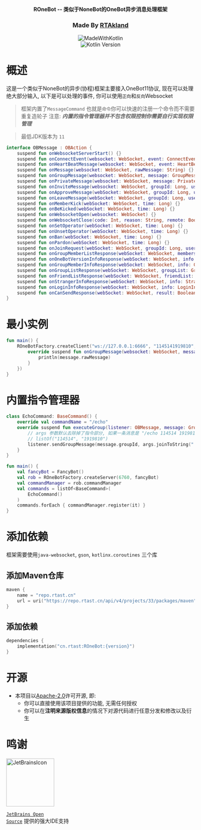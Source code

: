 <div align="center">

<h4>ROneBot -- 类似于NoneBot的OneBot异步消息处理框架</h4>

<h3>Made By <a href="https://github.com/RTAkland">RTAkland</a></h3>

<img src="https://static.rtast.cn/static/kotlin/made-with-kotlin.svg" alt="MadeWithKotlin">

<br>
<img alt="Kotlin Version" src="https://img.shields.io/badge/Kotlin-2.0.0-pink?logo=kotlin">

</div>

# 概述

这是一个类似于NoneBot的异步(协程)框架主要接入OneBot11协议, 现在可以处理绝大部分输入,
以下是可以处理的事件, 你可以使用`正向`和`反向`Websocket

> 框架内置了`MessageCommand` 也就是`命令`你可以快速的注册一个命令而不需要重复造轮子
> 注意: ***内置的指令管理器并不包含权限控制你需要自行实现权限管理***

> 最低JDK版本为 `11`

```kotlin
interface OBMessage : OBAction {
    suspend fun onWebsocketServerStart() {}
    suspend fun onConnectEvent(websocket: WebSocket, event: ConnectEvent) {}
    suspend fun onHeartBeatMessage(websocket: WebSocket, event: HeartBeatEvent) {}
    suspend fun onMessage(websocket: WebSocket, rawMessage: String) {}
    suspend fun onGroupMessage(websocket: WebSocket, message: GroupMessage, json: String) {}
    suspend fun onPrivateMessage(websocket: WebSocket, message: PrivateMessage, json: String) {}
    suspend fun onInviteMessage(websocket: WebSocket, groupId: Long, userId: Long, operator: Long, time: Long) {}
    suspend fun onApproveMessage(webSocket: WebSocket, groupId: Long, userId: Long, operator: Long, time: Long) {}
    suspend fun onLeaveMessage(webSocket: WebSocket, groupId: Long, userId: Long, operator: Long, time: Long) {}
    suspend fun onMemberKick(webSocket: WebSocket, time: Long) {}
    suspend fun onBeKicked(webSocket: WebSocket, time: Long) {}
    suspend fun onWebsocketOpen(websocket: WebSocket) {}
    suspend fun onWebsocketClose(code: Int, reason: String, remote: Boolean) {}
    suspend fun onSetOperator(webSocket: WebSocket, time: Long) {}
    suspend fun onUnsetOperator(webSocket: WebSocket, time: Long) {}
    suspend fun onBan(webSocket: WebSocket, time: Long) {}
    suspend fun onPardon(webSocket: WebSocket, time: Long) {}
    suspend fun onJoinRequest(webSocket: WebSocket, groupId: Long, userId: Long, comment: String, time: Long) {}
    suspend fun onGroupMemberListResponse(webSocket: WebSocket, members: GroupMemberList) {}
    suspend fun onOneBotVersionInfoResponse(webSocket: WebSocket, info: OneBotVersionInfo) {}
    suspend fun onGroupMemberInfoResponse(webSocket: WebSocket, info: GroupMemberInfo) {}
    suspend fun onGroupListResponse(webSocket: WebSocket, groupList: GroupList) {}
    suspend fun onFriendListResponse(webSocket: WebSocket, friendList: FriendList) {}
    suspend fun onStrangerInfoResponse(webSocket: WebSocket, info: StrangerInfo) {}
    suspend fun onLoginInfoResponse(webSocket: WebSocket, info: LoginInfo) {}
    suspend fun onCanSendResponse(webSocket: WebSocket, result: Boolean) {}
}
```

# 最小实例

```kotlin
fun main() {
    ROneBotFactory.createClient("ws://127.0.0.1:6666", "1145141919810", object : OBMessage {
        override suspend fun onGroupMessage(websocket: WebSocket, message: GroupMessage, json: String) {
            println(message.rawMessage)
        }
    })
}
```

# 内置指令管理器

```kotlin
class EchoCommand: BaseCommand() {
    override val commandName = "/echo"
    override suspend fun executeGroup(listener: OBMessage, message: GroupMessage, args: List<String>) {
        // args 参数默认去除掉了指令部分, 如果一条消息是 "/echo 114514 1919810" 那么args就是
        // listOf("114514", "1919810")
        listener.sendGroupMessage(message.groupId, args.joinToString(" "))
    }
}

fun main() {
    val fancyBot = FancyBot()
    val rob = ROneBotFactory.createServer(6760, fancyBot)
    val commandManager = rob.commandManager
    val commands = listOf<BaseCommand>(
        EchoCommand()
    )
    commands.forEach { commandManager.register(it) }
}
```

# 添加依赖

框架需要使用`java-websocket`, `gson`, `kotlinx.coroutines` 三个库

## 添加Maven仓库

```kotlin
maven {
    name = "repo.rtast.cn"
    url = uri("https://repo.rtast.cn/api/v4/projects/33/packages/maven")
}
```

## 添加依赖

```kotlin
dependencies {
    implementation("cn.rtast:ROneBot:{version}")
}
```

# 开源

- 本项目以[Apache-2.0](./LICENSE)许可开源, 即:
    - 你可以直接使用该项目提供的功能, 无需任何授权
    - 你可以在**注明来源版权信息**的情况下对源代码进行任意分发和修改以及衍生

# 鸣谢

<div>

<img src="https://static.rtast.cn/static/other/jetbrains.png" alt="JetBrainsIcon" width="128">

<a href="https://www.jetbrains.com/opensource/"><code>JetBrains Open Source</code></a> 提供的强大IDE支持

</div>